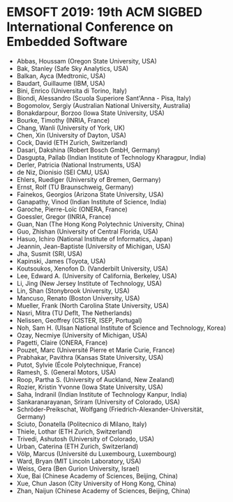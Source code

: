 # EMSOFT 2019: 19th ACM SIGBED International Conference on Embedded Software
* Abbas, Houssam (Oregon State University, USA)
* Bak, Stanley (Safe Sky Analytics, USA)
* Balkan, Ayca  (Medtronic, USA)
* Baudart, Guillaume (IBM, USA)
* Bini, Enrico (Universita di Torino, Italy)
* Biondi, Alessandro (Scuola Superiore Sant'Anna - Pisa, Italy)
* Bogomolov, Sergiy (Australian National University, Australia)
* Bonakdarpour, Borzoo (Iowa State University, USA)
* Bourke, Timothy (INRIA, France)
* Chang, Wanli (University of York, UK)
* Chen, Xin (University of Dayton, USA)
* Cock, David (ETH Zurich, Switzerland)
* Dasari, Dakshina (Robert Bosch GmbH, Germany)
* Dasgupta, Pallab (Indian Institute of Technology Kharagpur, India)
* Derler, Patricia (National Instruments, USA)
* de Niz, Dionisio (SEI CMU, USA)
* Ehlers, Ruediger (University of Bremen, Germany)
* Ernst, Rolf (TU Braunschweig, Germany)
* Fainekos, Georgios (Arizona State University, USA)
* Ganapathy, Vinod (Indian Institute of Science, India)
* Garoche, Pierre-Loïc (ONERA, France)
* Goessler, Gregor (INRIA, France)
* Guan, Nan (The Hong Kong Polytechnic University, China)
* Guo, Zhishan (University of Central Florida, USA)
* Hasuo, Ichiro (National Institute of Informatics, Japan)
* Jeannin, Jean-Baptiste (University of Michigan, USA)
* Jha, Susmit (SRI, USA)
* Kapinski, James (Toyota, USA)
* Koutsoukos, Xenofon D. (Vanderbilt University, USA)
* Lee, Edward A. (University of California, Berkeley, USA)
* Li, Jing (New Jersey Institute of Technology, USA)
* Lin, Shan (Stonybrook University, USA)
* Mancuso, Renato (Boston University, USA)
* Mueller, Frank (North Carolina State University, USA)
* Nasri, Mitra (TU Deflt, The Netherlands)
* Nelissen, Geoffrey (CISTER, ISEP, Portugal)
* Noh, Sam H. (Ulsan National Institute of Science and Technology, Korea)
* Ozay, Necmiye (University of Michigan, USA)
* Pagetti, Claire (ONERA, France)
* Pouzet, Marc (Université Pierre et Marie Curie, France)
* Prabhakar, Pavithra (Kansas State University, USA)
* Putot, Sylvie (École Polytechnique, France)
* Ramesh, S. (General Motors, USA)
* Roop, Partha S. (University of Auckland, New Zealand)
* Rozier, Kristin Yvonne (Iowa State University, USA)
* Saha, Indranil (Indian Institute of Technology Kanpur, India)
* Sankaranarayanan, Sriram (University of Colorado, USA)
* Schröder-Preikschat, Wolfgang (Friedrich-Alexander-Universität, Germany)
* Sciuto, Donatella (Politecnico di Milano, Italy)
* Thiele, Lothar (ETH Zurich, Switzerland)
* Trivedi, Ashutosh  (University of Colorado, USA)
* Urban, Caterina (ETH Zurich, Switzerland)
* Völp, Marcus (Université du Luxembourg, Luxembourg)
* Ward, Bryan (MIT Lincoln Laboratory, USA)
* Weiss, Gera (Ben Gurion University, Israel)
* Xue, Bai (Chinese Academy of Sciences, Beijing, China)
* Xue, Chun Jason (City University of Hong Kong, China)
* Zhan, Naijun (Chinese Academy of Sciences, Beijing, China)
